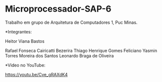# Microprocessador-SAP-6
Trabalho em grupo de Arquitetura de Computadores 1, Puc Minas.

*Integrantes:

Heitor Viana Bastos

Rafael Fonseca Cairicatti Bezerira
Thiago Henrique Gomes Feliciano
Yasmin Torres Moreira dos Santos
Leonardo Braga de Oliveira

*Video no YouTube:

https://youtu.be/Cve_gRAXdK4
